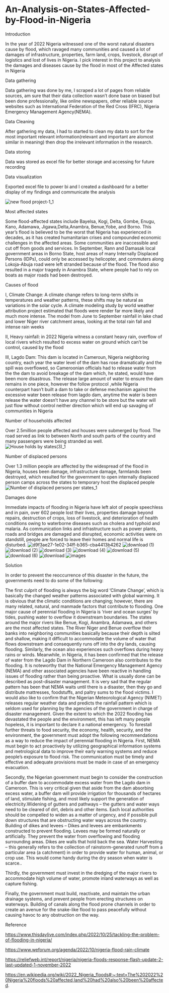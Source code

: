 # An-Analysis-on-States-Affected-by-Flood-in-Nigeria
Introduction

In the year of 2022 Nigeria witnessed one of the worst natural disasters cause by flood, which ravaged many communities and caused a lot of damages of infrastructure, properties, farm land, crops, livestock, disrupt of logistics and lost of lives in Nigeria.
I pick interest in this project to analysis the damages and diseases cause by the flood in most of the Affected states in Nigeria 

Data gathering

Data gathering was done by me, I scraped a lot of pages from reliable sources, am sure that their data collection wasn’t done base on biased but been done professionally, like online newspapers, other reliable source websites such as International Federation of the Red Cross (IFRC), Nigeria Emergency Management Agency(NEMA).

Data Cleaning

After gathering my data, I had to started to clean my data to sort for the most important relevant information(relevant and important are alomost similar in meaning)  then drop the irrelevant information in the research.

Data storing 

Data was stored as excel file for better storage and accessing for future recording

Data visualization 

Exported excel file to power bi and I created a dashboard for a better display of my findings and communicate the analysis

![new flood project-1_1](https://user-images.githubusercontent.com/116484191/209190215-ebd65fce-ad03-42fa-843a-d44fbb39beaa.jpg)

Most affected states

Some flood-affected states include Bayelsa, Kogi, Delta, Gombe, Enugu, Kano, Adamawa, Jigawa,Delta,Anambra, Benue,Yobe, and Borno. This year’s flood is believed to be the worst that Nigeria has experienced in decades, as it has created humanitarian crises and compounded economic challenges in the affected areas. Some communities are inaccessible and cut off from goods and services. In September, Rann and Damasak local government areas in Borno State, host areas of many Internally Displaced Persons (IDPs), could only be accessed by helicopter, and commuters along Lokoja-Abuja road were left stranded because of the flood. The flood also resulted in a major tragedy in Anambra State, where people had to rely on boats as major roads had been destroyed.


Causes of flood

I, Climate Change:
A climate change refers to long-term shifts in temperatures and weather patterns, these shifts may be natural as variations in the solar cycle.
  A climate modeling study by world weather attribution project estimated that floods were render far more likely and much more intense. The model from June to September rainfall in lake chad and lower Niger river catchment areas, looking at the total rain fall and intense rain weeks

II, Heavy rainfall: 
in 2022 Nigeria witness a constant heavy rain, overflow of local rivers which resulted to excess water on ground which can’t be control, caused by the flood

III, Lagdo Dam: 
This dam is located in Cameroun, Nigeria neighboring country, each year the water level of the dam has rose dramatically and the spill was overflowed, so Cameroonian officials had to release water from the the dam to avoid breakage of the dam which, he stated, would have been more disastrous. The release large amount of water to ensure the dam remains in one piece, however the follow protocol ,while Nigeria counterpart hasn’t built a dam to take or defense mechanism against the excessive water been release from lagdo dam, anytime the water is been release the water doesn’t have any channel to be store but the water will just flow without control neither direction which will end up savaging of communities in Nigeria

Number of households affected

Over 2.5million people affected and houses were submerged by flood. The road served as link to between North and south parts of the country and many passengers were being stranded as well.
![House holds by states(3)_1](https://user-images.githubusercontent.com/116484191/209191375-1a6579a2-eafe-49d9-8a80-a8f02efe8e34.jpg)

Number of displaced persons 

Over 1.3 million people are affected by the widespread of the flood in Nigeria, houses been damage, infrastructure damage, farmlands been destroyed, which resulted for the government to open internally displaced person camps across the states to temporary host the displaced people
![Number of displaced persons per states_1](https://user-images.githubusercontent.com/116484191/209192047-4b33902f-eff2-4952-b162-9e0ce2cb3f11.jpg)

Damages done

Immediate impacts of flooding in Nigeria have left alot of people speechless and in pain, over 602 people lost their lives, properties damage beyond repairs, destruction of crops, loss of livestock, and deterioration of health conditions owing to waterborne diseases such as cholera and typhoid and malaria. As communication links and infrastructure such as power plants, roads and bridges are damaged and disrupted, economic activities were on standstill, people are forced to leave their homes and normal life is disturbed.
![d9f3ae27-1e02-34ff-b365-cba4413b4262](https://user-images.githubusercontent.com/116484191/209201912-ded2ab33-a123-4041-b2f0-4829a345104e.jpg)
![download (1)](https://user-images.githubusercontent.com/116484191/209201916-02d7771d-b2fc-46be-bdbe-3e1c8c960e00.jpg)
![download (2)](https://user-images.githubusercontent.com/116484191/209201919-cd501e95-5d08-469d-8cd8-2ca5a0a42489.jpg)
![download (3)](https://user-images.githubusercontent.com/116484191/209201921-e76b0a91-aa75-491c-a5b2-47d2b4433639.jpg)
![download (4)](https://user-images.githubusercontent.com/116484191/209201926-df563073-a065-4fd3-b64f-47200c9fa93c.jpg)
![download (5)](https://user-images.githubusercontent.com/116484191/209201931-15d429f9-e49b-468c-b7ab-961415cfd516.jpg)
![download (6)](https://user-images.githubusercontent.com/116484191/209201935-b03ce334-c7ac-4955-bec2-ca3f1cf7930d.jpg)
![download](https://user-images.githubusercontent.com/116484191/209201936-6ad92c88-d414-4de3-8b4f-1176ec074dd7.jpg)
![images](https://user-images.githubusercontent.com/116484191/209201937-d97fd5a5-e0e4-4034-96a3-5d6d6ae6b3ff.jpg)

Solution


In order to prevent the reoccurrence of this disaster in the future, the governments need to do some of the following: 

The first culprit of flooding is always the big word ‘Climate Change’, which is basically the changed weather patterns associated with global warming. It is obvious that the climatic conditions are changing; however, there are many related, natural, and manmade factors that contribute to flooding. One major cause of perennial flooding in Nigeria is ‘river and ocean surges’ by tides, pushing water to overflow it downstream boundaries. The states around the major rivers like Benue, Kogi, Anambra, Adamawa, and others are the most affected states. The River Niger and Benue overflow their banks into neighboring communities basically because their depth is silted and shallow, making it difficult  to accommodate the volume of water that flows downstream and consequently runs off into the dry lands, causing flooding.
    Similarly, the ocean also experiences such overflows during heavy rains or winds. Meanwhile, in Nigeria, it has been confirmed that the release of water from the Lagdo Dam in Northern Cameroon also contributes to the flooding.
It is noteworthy that the National Emergency Management Agency (NEMA) and other associated agencies have been reactive in handling issues of flooding rather than being proactive. What is usually done can be described as post-disaster management. It is very sad that the regular pattern has been that NEMA waits until there is a disaster, then they go and distribute mattresses, foodstuffs, and paltry sums to the flood victims. I would also like to confirm that the Nigerian Meteorological Agency (NIMET) releases regular weather data and predicts the rainfall pattern which is seldom used for planning by the agencies of the government in charge of disaster management. Given the extent to which the 2022 flooding has devastated the people and the environment, this has left many people hopeless, it is important to declare it a national emergency.
To forestall further threats to food security, the economy, health, security, and the environment, the government must adopt the following recommendations as a way to reduce the impact of perennial flooding in Nigeria.
First, NEMA must begin to act proactively by utilizing geographical information systems and metrological data to improve their early warning systems and reduce people’s exposure to flood risk. The communication must be timely and effective and adequate provisions must be made in case of an emergency evacuation.

Secondly, the Nigerian government must begin to consider the construction of a buffer dam to accommodate excess water from the Lagdo dam in Cameroon. This is very critical given that aside from the dam absorbing excess water, a buffer dam will provide irrigation for thousands of hectares of land, stimulate fishing, and most likely support the generation of electricity.Widening of gutters and pathways – the gutters and water ways need to be cleared of dirt, debris and other items. Each local authorities should be compelled to widen as a matter of urgency, and if possible pull down structures that are obstructing water ways across the country.
Building of dikes and levees – Dikes and levees are embankments constructed to prevent flooding. Levees may be formed naturally or artificially. They prevent the water from overflowing and flooding surrounding areas. Dikes are walls that hold back the sea.
Water Harvesting – this generally refers to the collection of rainstorm-generated runoff from a particular area (a catchment) in order to provide water for human, animal, or crop use. This would come handy during the dry season when water is scarce..

Thirdly, the government must invest in the dredging of the major rivers to accommodate high volume of water, promote inland waterways as well as capture fishing.

Finally, the government must build, reactivate, and maintain the urban drainage systems, and prevent people from erecting structures on waterways.
Building of canals along the flood prone channels in order to create an avenue for the snake-like flood to pass peacefully without causing havoc to any obstruction on the way.



Reference

https://www.thisdaylive.com/index.php/2022/10/25/tackling-the-problem-of-flooding-in-nigeria/

https://www.weforum.org/agenda/2022/10/nigeria-flood-rain-climate

https://reliefweb.int/report/nigeria/nigeria-floods-response-flash-update-2-last-updated-1-november-2022

https://en.wikipedia.org/wiki/2022_Nigeria_floods#:~:text=The%202022%20Nigeria%20floods%20affected,land%20had%20also%20been%20affected.


